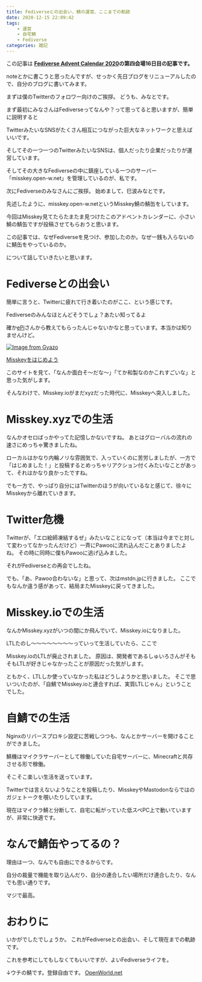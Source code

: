 ```yaml
---
title: Fediverseとの出会い、鯖の運営、ここまでの軌跡
date: 2020-12-15 22:09:42
tags:
    - 運営
    - 自宅鯖
    - Fediverse
categories: 雑記
---
```


この記事は **[Fediverse Advent Calendar 2020](https://adventar.org/calendars/6046)の第四会場16日目の記事です。**



noteとかに書こうと思ったんですが、せっかく先日ブログをリニューアルしたので、自分のブログに書いてみます。



まずは僕のTwitterのフォロワー向けのご挨拶。
どうも、みなとです。

まず最初にみなさんはFediverseってなんや？って思ってると思いますが、簡単に説明すると

TwitterみたいなSNSがたくさん相互につながった巨大なネットワークと思えばいいです。

そしてその一つ一つのTwitterみたいなSNSは、個人だったり企業だったりが運営しています。

そしてその大きなFediverseの中に鎮座している一つのサーバー「misskey.open-w.net」を管理しているのが、私です。



次にFediverseのみなさんにご挨拶。
始めまして、巳波みなとです。

先述したように、misskey.open-w.netというMisskey鯖の鯖缶をしています。

今回はMisskey見てたらたまたま見つけたこのアドベントカレンダーに、小さい鯖の鯖缶ですが投稿させてもらおうと思います。



この記事では、なぜFediverseを見つけ、参加したのか。なぜ一銭も入らないのに鯖缶をやっているのか。

について話していきたいと思います。

# Fediverseとの出会い

簡単に言うと、Twitterに疲れて行き着いたのがここ、という感じです。

Fediverseのみんなほとんどそうでしょ？あたい知ってるよ

確か[ePi](https://misskey.open-w.net/@ePi5131@misskey.io)さんから教えてもらったんじゃないかなと思っています。本当かは知りませんけど。

[![Image from Gyazo](https://i.gyazo.com/073255d4b8d03e1993f6bc1526f432ed.png)](https://gyazo.com/073255d4b8d03e1993f6bc1526f432ed)

[Misskeyをはじめよう](https://join.misskey.page/ja/)

このサイトを見て、「なんか面白そ～だな～」「てか和製なのかこれすごいな」と思った気がします。

そんなわけで、Misskey.ioがまだxyzだった時代に、Misskeyへ突入しました。

# Misskey.xyzでの生活

なんかオセロばっかやってた記憶しかないですね。
あとはグローバルの流れの速さにめっちゃ驚きましたね。

ローカルはかなり内輪ノリな雰囲気で、入っていくのに苦労しましたが、一方で「はじめました！」と投稿するとめっちゃリアクション付くみたいなことがあって、それはかなり良かったですね。

でも一方で、やっぱり自分にはTwitterのほうが向いているなと感じて、徐々にMisskeyから離れていきます。

# Twitter危機

Twitterが、「エロ絵師凍結するぜ」みたいなことになって（本当は今までと対して変わってなかったんだけど）一斉にPawooに流れ込んだことありましたよね。
その時に同時に僕もPawooに逃げ込みました。

それがFediverseとの再会でしたね。

でも、「あ、Pawoo合わないな」と思って、次はmstdn.jpに行きました。
ここでもなんか違う感があって、結局またMisskeyに戻ってきました。

# Misskey.ioでの生活

なんかMisskey.xyzがいつの間にか飛んでいて、Misskey.ioになりました。

LTLたのし～～～～～～～～っていって生活していたら、ここで

Misskey.ioのLTLが廃止されました。
原因は、開発者であるしゅいろさんがそもそもLTLが好きじゃなかったことが原因だった気がします。

ともかく、LTLしか使っていなかった私はどうしようかと思いました。
そこで思いついたのが、「自鯖でMisskey.ioと連合すれば、実質LTLじゃん」ということでした。

# 自鯖での生活

Nginxのリバースプロキシ設定に苦戦しつつも、なんとかサーバーを開けることができました。

鯖機はマイクラサーバーとして稼働していた自宅サーバーに、Minecraftと共存させる形で稼働。

そこそこ楽しい生活を送っています。

Twitterでは言えないようなことを投稿したり、MisskeyやMastodonならではのガジェトークを覗いたりしています。

現在はマイクラ鯖と分断して、自宅に転がっていた低スペPC上で動いていますが、非常に快適です。

# なんで鯖缶やってるの？

理由は一つ、なんでも自由にできるからです。

自分の裁量で機能を取り込んだり、自分の連合したい場所だけ連合したり、なんでも思い通りです。

マジで最高。

# おわりに

いかがでしたでしょうか。
これがFediverseとの出会い、そして現在までの軌跡です。

これを参考にしてもしなくてもいいですが、よいFediverseライフを。

↓ウチの鯖です。登録自由です。
[OpenWorld\.net](https://misskey.open-w.net/)

